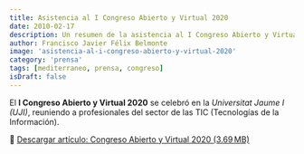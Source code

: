 ```yaml
---
title: Asistencia al I Congreso Abierto y Virtual 2020
date: 2010-02-17
description: Un resumen de la asistencia al I Congreso Abierto y Virtual 2020 en la Universitat Jaume I, destacando la participación de profesionales del sector TIC.
author: Francisco Javier Félix Belmonte
image: 'asistencia-al-i-congreso-abierto-y-virtual-2020'
category: 'prensa'
tags: [mediterraneo, prensa, congreso]
isDraft: false
---
```


El **I Congreso Abierto y Virtual 2020** se celebró en la *Universitat Jaume I (UJI)*, reuniendo a profesionales del sector de las TIC (Tecnologías de la Información).

📄 [Descargar artículo: Congreso Abierto y Virtual 2020 (3.69 MB)](https://inode64.com)

